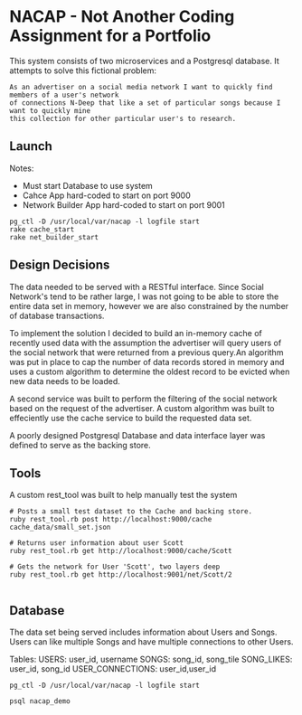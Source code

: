 #  NACAP - Not Another Coding Assignment for a Portfolio
This system consists of two microservices and a Postgresql database.  It attempts to solve this fictional problem:

```
As an advertiser on a social media network I want to quickly find members of a user's network
of connections N-Deep that like a set of particular songs because I want to quickly mine
this collection for other particular user's to research.
```



## Launch

Notes:
- Must start Database to use system
- Cahce App hard-coded to start on port 9000
- Network Builder App hard-coded to start on port 9001
```
pg_ctl -D /usr/local/var/nacap -l logfile start
rake cache_start
rake net_builder_start

```



## Design Decisions
The data needed to be served with a RESTful interface.  Since Social Network's tend to be rather large,
I was not going to be able to store the entire data set in memory, however we are also constrained by
the number of database transactions.

To implement the solution I decided to build an in-memory cache
of recently used data with the assumption the advertiser will query users of the social network that
were returned from a previous query.An algorithm was put in place to cap the number of data records
stored in memory and uses a custom algorithm to determine the oldest record to be evicted when new
data needs to be loaded.

A second service was built to perform the filtering of the social network based on the request of the
advertiser.  A custom algorithm was built to effeciently use the cache service to build the requested
data set.


A poorly designed Postgresql Database and data interface layer was defined to serve as the backing store.

## Tools

A custom rest_tool was built to help manually test the system

```
# Posts a small test dataset to the Cache and backing store.
ruby rest_tool.rb post http://localhost:9000/cache cache_data/small_set.json

# Returns user information about user Scott
ruby rest_tool.rb get http://localhost:9000/cache/Scott

# Gets the network for User 'Scott', two layers deep
ruby rest_tool.rb get http://localhost:9001/net/Scott/2
  
```


## Database
The data set being served includes information about Users and Songs.  Users can like multiple Songs and have multiple connections to other Users.

Tables:
USERS:  user_id, username
SONGS: song_id, song_tile
SONG_LIKES: user_id, song_id
USER_CONNECTIONS: user_id,user_id



```
pg_ctl -D /usr/local/var/nacap -l logfile start

psql nacap_demo

```
